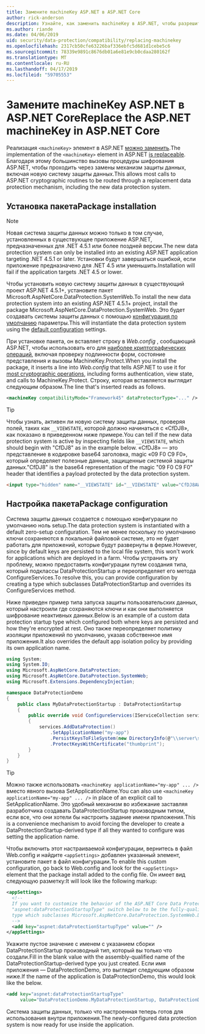 ```yaml
---
title: Замените machineKey ASP.NET в ASP.NET Core
author: rick-anderson
description: Узнайте, как заменить machineKey в ASP.NET, чтобы разрешить использование новых и более безопасные система защиты данных.
ms.author: riande
ms.date: 04/06/2019
uid: security/data-protection/compatibility/replacing-machinekey
ms.openlocfilehash: 2317cb50cfe63226baf336ebfc5d681d1cebe5c6
ms.sourcegitcommit: 78339e9891c8676db01a6e81e9cb0cdaa280162f
ms.translationtype: MT
ms.contentlocale: ru-RU
ms.lasthandoff: 04/17/2019
ms.locfileid: "59705553"
---
```

# <a name="replace-the-aspnet-machinekey-in-aspnet-core"></a><span data-ttu-id="844f9-103">Замените machineKey ASP.NET в ASP.NET Core</span><span class="sxs-lookup"><span data-stu-id="844f9-103">Replace the ASP.NET machineKey in ASP.NET Core</span></span>

<a name="compatibility-replacing-machinekey"></a>

<span data-ttu-id="844f9-104">Реализация `<machineKey>` элемент в ASP.NET [можно заменить](https://blogs.msdn.microsoft.com/webdev/2012/10/23/cryptographic-improvements-in-asp-net-4-5-pt-2/).</span><span class="sxs-lookup"><span data-stu-id="844f9-104">The implementation of the `<machineKey>` element in ASP.NET [is replaceable](https://blogs.msdn.microsoft.com/webdev/2012/10/23/cryptographic-improvements-in-asp-net-4-5-pt-2/).</span></span> <span data-ttu-id="844f9-105">Благодаря этому большинство вызовы процедуры шифрования ASP.NET, чтобы проходить через замены механизм защиты данных, включая новую систему защиты данных.</span><span class="sxs-lookup"><span data-stu-id="844f9-105">This allows most calls to ASP.NET cryptographic routines to be routed through a replacement data protection mechanism, including the new data protection system.</span></span>

## <a name="package-installation"></a><span data-ttu-id="844f9-106">Установка пакета</span><span class="sxs-lookup"><span data-stu-id="844f9-106">Package installation</span></span>

> [!NOTE]
> <span data-ttu-id="844f9-107">Новая система защиты данных можно только в том случае, установленных в существующее приложение ASP.NET, предназначенных для .NET 4.5.1 или более поздней версии.</span><span class="sxs-lookup"><span data-stu-id="844f9-107">The new data protection system can only be installed into an existing ASP.NET application targeting .NET 4.5.1 or later.</span></span> <span data-ttu-id="844f9-108">Установки будут завершаться ошибкой, если приложение предназначено для .NET 4.5 или уменьшить.</span><span class="sxs-lookup"><span data-stu-id="844f9-108">Installation will fail if the application targets .NET 4.5 or lower.</span></span>

<span data-ttu-id="844f9-109">Чтобы установить новую систему защиты данных в существующий проект ASP.NET 4.5.1+, установите пакет Microsoft.AspNetCore.DataProtection.SystemWeb.</span><span class="sxs-lookup"><span data-stu-id="844f9-109">To install the new data protection system into an existing ASP.NET 4.5.1+ project, install the package Microsoft.AspNetCore.DataProtection.SystemWeb.</span></span> <span data-ttu-id="844f9-110">Это будет создавать системы защиты данных с помощью [конфигурация по умолчанию](xref:security/data-protection/configuration/default-settings) параметры.</span><span class="sxs-lookup"><span data-stu-id="844f9-110">This will instantiate the data protection system using the [default configuration](xref:security/data-protection/configuration/default-settings) settings.</span></span>

<span data-ttu-id="844f9-111">При установке пакета, он вставляет строку в *Web.config* , сообщающий ASP.NET, чтобы использовать его для [наиболее криптографических операций](https://blogs.msdn.microsoft.com/webdev/2012/10/23/cryptographic-improvements-in-asp-net-4-5-pt-2/), включая проверку подлинности форм, состояние представления и вызовы MachineKey.Protect.</span><span class="sxs-lookup"><span data-stu-id="844f9-111">When you install the package, it inserts a line into *Web.config* that tells ASP.NET to use it for [most cryptographic operations](https://blogs.msdn.microsoft.com/webdev/2012/10/23/cryptographic-improvements-in-asp-net-4-5-pt-2/), including forms authentication, view state, and calls to MachineKey.Protect.</span></span> <span data-ttu-id="844f9-112">Строку, которая вставляется выглядит следующим образом.</span><span class="sxs-lookup"><span data-stu-id="844f9-112">The line that's inserted reads as follows.</span></span>

```xml
<machineKey compatibilityMode="Framework45" dataProtectorType="..." />
```

>[!TIP]
> <span data-ttu-id="844f9-113">Чтобы узнать, активен ли новую систему защиты данных, проверяя полей, таких как `__VIEWSTATE`, которой должно начинаться с «CfDJ8», как показано в приведенном ниже примере.</span><span class="sxs-lookup"><span data-stu-id="844f9-113">You can tell if the new data protection system is active by inspecting fields like `__VIEWSTATE`, which should begin with "CfDJ8" as in the example below.</span></span> <span data-ttu-id="844f9-114">«CfDJ8» — это представление в кодировке base64 заголовка, magic «09 F0 C9 F0», который определяет полезные данные, защищенные системой защиты данных.</span><span class="sxs-lookup"><span data-stu-id="844f9-114">"CfDJ8" is the base64 representation of the magic "09 F0 C9 F0" header that identifies a payload protected by the data protection system.</span></span>

```html
<input type="hidden" name="__VIEWSTATE" id="__VIEWSTATE" value="CfDJ8AWPr2EQPTBGs3L2GCZOpk...">
```

## <a name="package-configuration"></a><span data-ttu-id="844f9-115">Настройка пакета</span><span class="sxs-lookup"><span data-stu-id="844f9-115">Package configuration</span></span>

<span data-ttu-id="844f9-116">Система защиты данных создается с помощью конфигурации по умолчанию ноль setup.</span><span class="sxs-lookup"><span data-stu-id="844f9-116">The data protection system is instantiated with a default zero-setup configuration.</span></span> <span data-ttu-id="844f9-117">Тем не менее поскольку по умолчанию ключи сохраняются в локальной файловой системе, это не будет работать для приложений, которые будут развернуты в ферме.</span><span class="sxs-lookup"><span data-stu-id="844f9-117">However, since by default keys are persisted to the local file system, this won't work for applications which are deployed in a farm.</span></span> <span data-ttu-id="844f9-118">Чтобы устранить эту проблему, можно предоставить конфигурации путем создания типа, который подклассы DataProtectionStartup и переопределяет его метода ConfigureServices.</span><span class="sxs-lookup"><span data-stu-id="844f9-118">To resolve this, you can provide configuration by creating a type which subclasses DataProtectionStartup and overrides its ConfigureServices method.</span></span>

<span data-ttu-id="844f9-119">Ниже приведен пример типа запуска защиты пользовательских данных, который настроили где сохраняются ключи и как они выполняется шифрование неактивных данных.</span><span class="sxs-lookup"><span data-stu-id="844f9-119">Below is an example of a custom data protection startup type which configured both where keys are persisted and how they're encrypted at rest.</span></span> <span data-ttu-id="844f9-120">Оно также переопределяет политику изоляции приложений по умолчанию, указав собственное имя приложения.</span><span class="sxs-lookup"><span data-stu-id="844f9-120">It also overrides the default app isolation policy by providing its own application name.</span></span>

```csharp
using System;
using System.IO;
using Microsoft.AspNetCore.DataProtection;
using Microsoft.AspNetCore.DataProtection.SystemWeb;
using Microsoft.Extensions.DependencyInjection;

namespace DataProtectionDemo
{
    public class MyDataProtectionStartup : DataProtectionStartup
    {
        public override void ConfigureServices(IServiceCollection services)
        {
            services.AddDataProtection()
                .SetApplicationName("my-app")
                .PersistKeysToFileSystem(new DirectoryInfo(@"\\server\share\myapp-keys\"))
                .ProtectKeysWithCertificate("thumbprint");
        }
    }
}
```

>[!TIP]
> <span data-ttu-id="844f9-121">Можно также использовать `<machineKey applicationName="my-app" ... />` вместо явного вызова SetApplicationName.</span><span class="sxs-lookup"><span data-stu-id="844f9-121">You can also use `<machineKey applicationName="my-app" ... />` in place of an explicit call to SetApplicationName.</span></span> <span data-ttu-id="844f9-122">Это удобный механизм во избежание заставляя разработчика создавать DataProtectionStartup производным типом, если все, что они хотели бы настроить задание имени приложения.</span><span class="sxs-lookup"><span data-stu-id="844f9-122">This is a convenience mechanism to avoid forcing the developer to create a DataProtectionStartup-derived type if all they wanted to configure was setting the application name.</span></span>

<span data-ttu-id="844f9-123">Чтобы включить этот настраиваемой конфигурации, вернитесь в файл Web.config и найдите `<appSettings>` добавлен указанный элемент, установите пакет в файл конфигурации.</span><span class="sxs-lookup"><span data-stu-id="844f9-123">To enable this custom configuration, go back to Web.config and look for the `<appSettings>` element that the package install added to the config file.</span></span> <span data-ttu-id="844f9-124">Он имеет вид следующую разметку:</span><span class="sxs-lookup"><span data-stu-id="844f9-124">It will look like the following markup:</span></span>

```xml
<appSettings>
  <!--
  If you want to customize the behavior of the ASP.NET Core Data Protection stack, set the
  "aspnet:dataProtectionStartupType" switch below to be the fully-qualified name of a
  type which subclasses Microsoft.AspNetCore.DataProtection.SystemWeb.DataProtectionStartup.
  -->
  <add key="aspnet:dataProtectionStartupType" value="" />
</appSettings>
```

<span data-ttu-id="844f9-125">Укажите пустое значение с именем с указанием сборки DataProtectionStartup производный тип, который вы только что создали.</span><span class="sxs-lookup"><span data-stu-id="844f9-125">Fill in the blank value with the assembly-qualified name of the DataProtectionStartup-derived type you just created.</span></span> <span data-ttu-id="844f9-126">Если имя приложения — DataProtectionDemo, это выглядит следующим образом ниже.</span><span class="sxs-lookup"><span data-stu-id="844f9-126">If the name of the application is DataProtectionDemo, this would look like the below.</span></span>

```xml
<add key="aspnet:dataProtectionStartupType"
     value="DataProtectionDemo.MyDataProtectionStartup, DataProtectionDemo" />
```

<span data-ttu-id="844f9-127">Система защиты данных, только что настроенная теперь готов для использования внутри приложения.</span><span class="sxs-lookup"><span data-stu-id="844f9-127">The newly-configured data protection system is now ready for use inside the application.</span></span>
